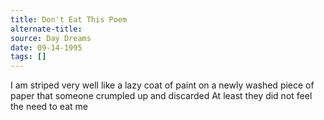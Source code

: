 ```yaml
---
title: Don't Eat This Poem
alternate-title:
source: Day Dreams
date: 09-14-1995
tags: []
---
```

I am striped very well
like a lazy coat of paint
on a newly washed piece of paper
that someone crumpled up
and discarded
At least they did not feel
the need to eat me
